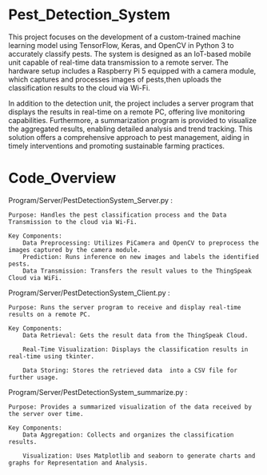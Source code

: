 # Pest_Detection_System
This project focuses on the development of a custom-trained machine learning model using TensorFlow, Keras, and OpenCV in Python 3 to accurately classify pests. The system is designed as an IoT-based mobile unit capable of real-time data transmission to a remote server. The hardware setup includes a Raspberry Pi 5 equipped with a camera module, which captures and processes images of pests,then uploads the classification results to the cloud via Wi-Fi.

 In addition to the detection unit, the project includes a server program that displays the results in real-time on a remote PC, offering live monitoring capabilities. Furthermore, a summarization program is provided to visualize the aggregated results, enabling detailed analysis and trend tracking. This solution offers a comprehensive approach to pest management, aiding in timely interventions and promoting sustainable farming practices.

# Code_Overview

Program/Server/PestDetectionSystem_Server.py :

    Purpose: Handles the pest classification process and the Data Transmission to the cloud via Wi-Fi.

    Key Components:
        Data Preprocessing: Utilizes PiCamera and OpenCV to preprocess the images captured by the camera module.
        Prediction: Runs inference on new images and labels the identified pests.
        Data Transmission: Transfers the result values to the ThingSpeak Cloud via WiFi.

Program/Server/PestDetectionSystem_Client.py :
    
    Purpose: Runs the server program to receive and display real-time results on a remote PC.

    Key Components:
        Data Retrieval: Gets the result data from the ThingSpeak Cloud.

        Real-Time Visualization: Displays the classification results in real-time using tkinter.

        Data Storing: Stores the retrieved data  into a CSV file for further usage.

Program/Server/PestDetectionSystem_summarize.py :

    Purpose: Provides a summarized visualization of the data received by the server over time.

    Key Components: 
        Data Aggregation: Collects and organizes the classification results.

        Visualization: Uses Matplotlib and seaborn to generate charts and graphs for Representation and Analysis.